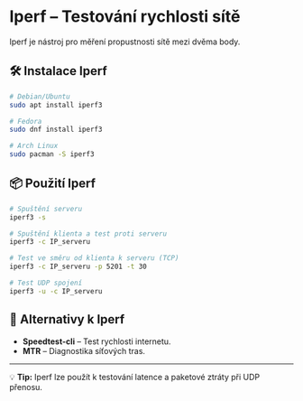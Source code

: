 # Iperf – Testování rychlosti sítě

Iperf je nástroj pro měření propustnosti sítě mezi dvěma body.

## 🛠 Instalace Iperf
```bash
# Debian/Ubuntu
sudo apt install iperf3

# Fedora
sudo dnf install iperf3

# Arch Linux
sudo pacman -S iperf3
```

## 📦 Použití Iperf
```bash
# Spuštění serveru
iperf3 -s  

# Spuštění klienta a test proti serveru
iperf3 -c IP_serveru  

# Test ve směru od klienta k serveru (TCP)
iperf3 -c IP_serveru -p 5201 -t 30  

# Test UDP spojení
iperf3 -u -c IP_serveru  
```

## 🔄 Alternativy k Iperf
- **Speedtest-cli** – Test rychlosti internetu.
- **MTR** – Diagnostika síťových tras.

---
💡 **Tip:** Iperf lze použít k testování latence a paketové ztráty při UDP přenosu.
